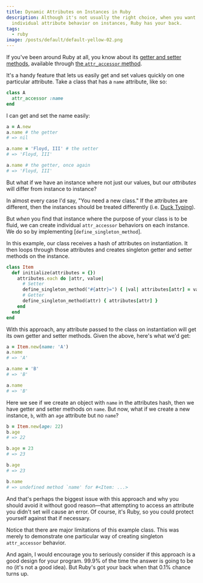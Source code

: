 ```yaml
---
title: Dynamic Attributes on Instances in Ruby
description: Although it's not usually the right choice, when you want to create
  individual attribute behavior on instances, Ruby has your back.
tags:
  - ruby
image: /posts/default/default-yellow-02.png
---
```


If you've been around Ruby at all, you know about its [getter and setter methods](http://qr.ae/TUTTE6), available through [the `attr_accessor` method](https://stackoverflow.com/a/4371458/2241124).

It's a handy feature that lets us easily get and set values quickly on one particular attribute. Take a class that has a `name` attribute, like so:

```ruby
class A
  attr_accessor :name
end
```

I can get and set the name easily:

```ruby
a = A.new
a.name # the getter
# => nil

a.name = 'Floyd, III' # the setter
# => 'Floyd, III'

a.name # the getter, once again
# => 'Floyd, III'
```

But what if we have an instance where not just our values, but our _attributes_ will differ from instance to instance?

In almost every case I'd say, "You need a new class." If the attributes are different, then the instances should be treated differently (i.e. [Duck Typing](https://en.wikipedia.org/wiki/Duck_typing)).

But _when_ you find that instance where the purpose of your class is to be fluid, we can create individual `attr_accessor` behaviors on each instance. We do so by implementing [`define_singleton_method`].

In this example, our class receives a hash of attributes on instantiation. It then loops through those attributes and creates singleton getter and setter methods on the instance.

```ruby
class Item
  def initialize(attributes = {})
    attributes.each do |attr, value|
      # Setter
      define_singleton_method("#{attr}=") { |val| attributes[attr] = val }
      # Getter
      define_singleton_method(attr) { attributes[attr] }
    end
  end
end
```

With this approach, any attribute passed to the class on instantiation will get its own getter and setter methods. Given the above, here's what we'd get:

```ruby
a = Item.new(name: 'A')
a.name
# => 'A'

a.name = 'B'
# => 'B'

a.name
# => 'B'
```

Here we see if we create an object with `name` in the attributes hash, then we have getter and setter methods on `name`. But now, what if we create a new instance, `b`, with an `age` attribute but no `name`?

```ruby
b = Item.new(age: 22)
b.age
# => 22

b.age = 23
# => 23

b.age
# => 23

b.name
# => undefined method `name' for #<Item: ...>
```

And that's perhaps the biggest issue with this approach and why you should avoid it without good reason—that attempting to access an attribute you didn't set will cause an error. Of course, it's Ruby, so you could protect yourself against that if necessary.

Notice that there are major limitations of this example class. This was merely to demonstrate one particular way of creating singleton `attr_accessor` behavior.

And again, I would encourage you to seriously consider if this approach is a good design for your program. 99.9% of the time the answer is going to be no (it's not a good idea). But Ruby's got your back when that 0.1% chance turns up.
